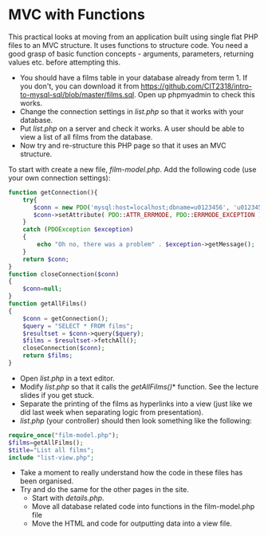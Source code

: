 # MVC with Functions

This practical looks at moving from an application built using single flat PHP files to an MVC structure. It uses functions to structure code. You need a good grasp of basic function concepts - arguments, parameters, returning values etc. before attempting this. 
* You should have a films table in your database already from term 1. If you don't, you can download it from https://github.com/CIT2318/intro-to-mysql-sql/blob/master/films.sql. Open up phpmyadmin to check this works. 
* Change the connection settings in *list.php* so that it works with your database.
* Put  *list.php* on a server and check it works. A user should be able to view a list of all films from the database.
* Now try and re-structure this PHP page so that it uses an MVC structure. 

To start with create a new file, *film-model.php*. Add the following code (use your own connection settings):

```php
function getConnection(){
    try{
       $conn = new PDO('mysql:host=localhost;dbname=u0123456', 'u0123456', '01jan96');
       $conn->setAttribute( PDO::ATTR_ERRMODE, PDO::ERRMODE_EXCEPTION );
    }
    catch (PDOException $exception) 
    {
        echo "Oh no, there was a problem" . $exception->getMessage();
    }
    return $conn;
}
function closeConnection($conn)
{
    $conn=null;
}
function getAllFilms()
{
    $conn = getConnection();
    $query = "SELECT * FROM films";
    $resultset = $conn->query($query);
    $films = $resultset->fetchAll();
    closeConnection($conn);
    return $films;
}
```

* Open *list.php* in a text editor. 
* Modify *list.php* so that it calls the *getAllFilms()** function. See the lecture slides if you get stuck. 
* Separate the printing of the films as hyperlinks into a view (just like we did last week when separating logic from presentation).
* *list.php* (your controller) should then look something like the following:

```php
require_once("film-model.php");
$films=getAllFilms();
$title="List all films";
include "list-view.php";
```
* Take a moment to really understand how the code in these files has been organised.
* Try and do the same for the other pages in the site.
  * Start with *details.php*.
  * Move all database related code into functions in the film-model.php file
  * Move the HTML and code for outputting data into a view file. 